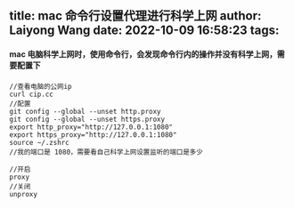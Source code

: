 title: mac 命令行设置代理进行科学上网
author: Laiyong Wang
date: 2022-10-09 16:58:23
tags:
---
#### mac 电脑科学上网时，使用命令行，会发现命令行内的操作并没有科学上网，需要配置下

```
//查看电脑的公网ip
curl cip.cc
//配置
git config --global --unset http.proxy
git config --global --unset https.proxy
export http_proxy="http://127.0.0.1:1080"
export https_proxy="http://127.0.0.1:1080"
source ~/.zshrc
//我的端口是 1080，需要看自己科学上网设置监听的端口是多少

//开启
proxy
//关闭
unproxy
```